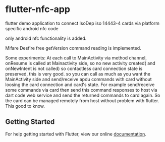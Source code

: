 # flutter-nfc-app

flutter demo application to connect IsoDep iso 14443-4 cards via platform specific android nfc code

only android nfc functionality is added. 

Mifare Desfire free getVersion command reading is implemented. 

Some experiments:
At each call to MainActivity via method channel, onResume is called at Mainactivity side, so no new activity created( and onNewIntent is not called) so contactless card connection state is preserved, this is very good. so you can call as much as you want the MainActivity side and send/receive apdu commands with card without loosing the card connection and card's state. For example send/receive some commands via card then send this command responses to host via dart code web service and send the returned commands to card again. So the card can be managed remotely from host without problem with flutter. This good to know.

## Getting Started

For help getting started with Flutter, view our online
[documentation](https://flutter.io/).
